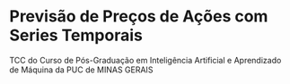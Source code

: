 # Previsão de Preços de Ações com Series Temporais
TCC do Curso de Pós-Graduação em Inteligência Artificial e Aprendizado de Máquina da PUC de MINAS GERAIS 
